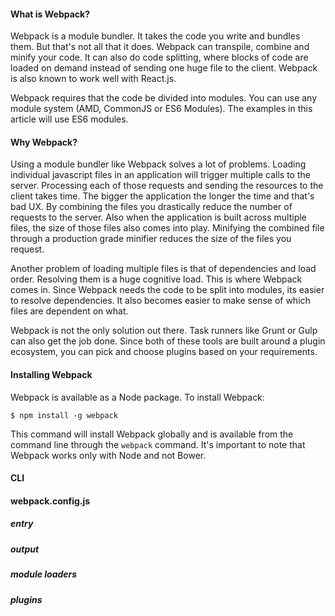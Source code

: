 #### What is Webpack?

Webpack is a module bundler. It takes the code you write and bundles them. But that's not all that it does. Webpack can transpile, combine and minify your code. It can also do code splitting, where blocks of code are loaded on demand instead of sending one huge file to the client. Webpack is also known to work well with React.js.

Webpack requires that the code be divided into modules. You can use any module system (AMD, CommonJS or ES6 Modules). The examples in this article will use ES6 modules.

#### Why Webpack?

Using a module bundler like Webpack solves a lot of problems. Loading individual javascript files in an application will trigger multiple calls to the server. Processing each of those requests and sending the resources to the client takes time. The bigger the application the longer the time and that's bad UX. By combining the files you drastically reduce the number of requests to the server. Also when the application is built across multiple files, the size of those files also comes into play. Minifying the combined file through a production grade minifier reduces the size of the files you request.

Another problem of loading multiple files is that of dependencies and load order. Resolving them is a huge cognitive load. This is where Webpack comes in. Since Webpack needs the code to be split into modules, its easier to resolve dependencies. It also becomes easier to make sense of which files are dependent on what.

Webpack is not the only solution out there. Task runners like Grunt or Gulp can also get the job done. Since both of these tools are built around a plugin ecosystem, you can pick and choose plugins based on your requirements.

#### Installing Webpack

Webpack is available as a Node package. To install Webpack:

```
$ npm install -g webpack
```

This command will install Webpack globally and is available from the command line through the ```webpack``` command. It's important to note that Webpack works only with Node and not Bower. 

#### CLI

#### webpack.config.js
##### entry
##### output
##### module loaders
##### plugins